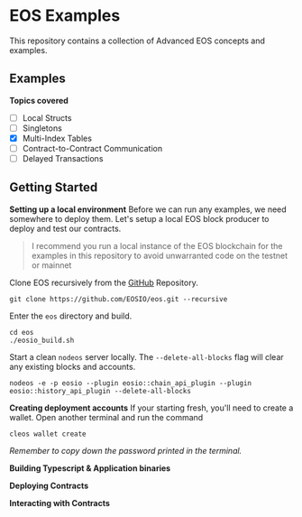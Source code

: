 # EOS Examples
This repository contains a collection of Advanced EOS concepts and examples.

## Examples
**Topics covered**
- [ ] Local Structs
- [ ] Singletons
- [X] Multi-Index Tables
- [ ] Contract-to-Contract Communication
- [ ] Delayed Transactions

## Getting Started
**Setting up a local environment**
Before we can run any examples, we need somewhere to deploy them. Let's setup a local EOS block producer to deploy and test our contracts.
> I recommend you run a local instance of the EOS blockchain for the examples in this repository to avoid unwarranted code on the testnet or mainnet

Clone EOS recursively from the [GitHub](https://github.com/EOSIO/eos) Repository.
```
git clone https://github.com/EOSIO/eos.git --recursive
```
Enter the `eos` directory and build.
```
cd eos
./eosio_build.sh
```
Start a clean `nodeos` server locally. The `--delete-all-blocks` flag will clear any existing blocks and accounts.
```
nodeos -e -p eosio --plugin eosio::chain_api_plugin --plugin eosio::history_api_plugin --delete-all-blocks
```
**Creating deployment accounts**
If your starting fresh, you'll need to create a wallet. Open another terminal and run the command
```
cleos wallet create
```
*Remember to copy down the password printed in the terminal.*


**Building Typescript & Application binaries**

**Deploying Contracts**

**Interacting with Contracts**